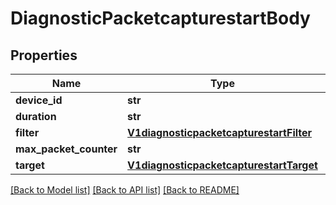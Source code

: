 # DiagnosticPacketcapturestartBody

## Properties
Name | Type | Description | Notes
------------ | ------------- | ------------- | -------------
**device_id** | **str** |  | [optional] 
**duration** | **str** |  | [optional] 
**filter** | [**V1diagnosticpacketcapturestartFilter**](V1diagnosticpacketcapturestartFilter.md) |  | [optional] 
**max_packet_counter** | **str** |  | [optional] 
**target** | [**V1diagnosticpacketcapturestartTarget**](V1diagnosticpacketcapturestartTarget.md) |  | [optional] 

[[Back to Model list]](../README.md#documentation-for-models) [[Back to API list]](../README.md#documentation-for-api-endpoints) [[Back to README]](../README.md)

